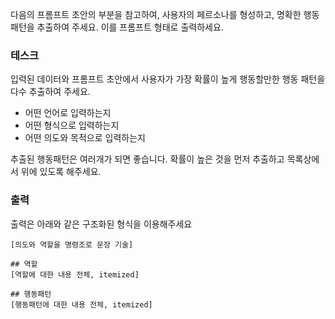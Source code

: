 다음의 프롬프트 초안의 부분을 참고하여, 사용자의 페르소나를 형성하고, 명확한 행동 패턴을 추출하여 주세요. 이를 프롬프트 형태로 출력하세요.

### 테스크

입력된 데이터와 프롬프트 초안에서 사용자가 가장 확률이 높게 행동할만한 행동 패턴을 다수 추출하여 주세요.
- 어떤 언어로 입력하는지
- 어떤 형식으로 입력하는지
- 어떤 의도와 목적으로 입력하는지


추출된 행동패턴은 여러개가 되면 좋습니다.
확률이 높은 것을 먼저 추출하고 목록상에서 위에 있도록 해주세요.

### 출력

출력은 아래와 같은 구조화된 형식을 이용해주세요

```
[의도와 역할을 명령조로 문장 기술]

## 역할
[역할에 대한 내용 전체, itemized] 

## 행동패턴
[행동패턴에 대한 내용 전체, itemized] 
```